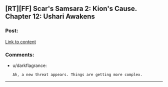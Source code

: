 ## [RT][FF] Scar's Samsara 2: Kion's Cause. Chapter 12: Ushari Awakens

### Post:

[Link to content](https://www.fanfiction.net/s/12913348/12/Kion-s-Cause)

### Comments:

- u/darkflagrance:
  ```
  Ah, a new threat appears. Things are getting more complex.
  ```

---

